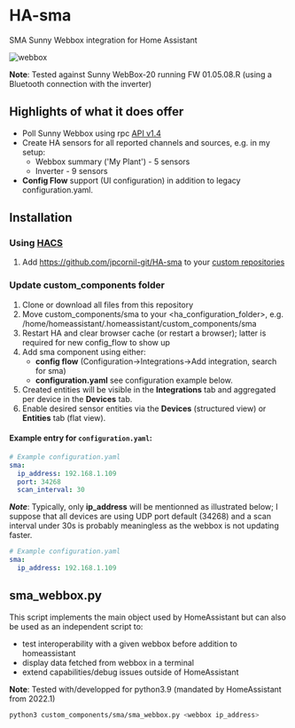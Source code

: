 # HA-sma
SMA Sunny Webbox integration for Home Assistant

![webbox](https://user-images.githubusercontent.com/40644331/149579494-a5604e3b-8070-4c93-9a84-002c93e80e79.png)

**Note**: Tested against Sunny WebBox-20 running FW 01.05.08.R (using a Bluetooth connection with the inverter) 

## Highlights of what it does offer

- Poll Sunny Webbox using rpc [API v1.4](https://github.com/jpcornil-git/HA-sma/blob/main/Sunny-Webbox-remote-procedure-call-User-manual-v1.4.pdf)
- Create HA sensors for all reported channels and sources, e.g. in my setup:
   - Webbox summary ('My Plant') - 5 sensors
   - Inverter - 9 sensors
- **Config Flow** support (UI configuration) in addition to legacy configuration.yaml.

## Installation

### Using [HACS](https://hacs.xyz/)

1. Add https://github.com/jpcornil-git/HA-sma to your [custom repositories](https://hacs.xyz/docs/faq/custom_repositories/)

### Update custom_components folder

1. Clone or download all files from this repository 
2. Move custom_components/sma to your <ha_configuration_folder>, e.g. /home/homeassistant/.homeassistant/custom_components/sma
3. Restart HA and clear browser cache (or restart a browser); latter is required for new config_flow to show up
4. Add sma component using either:
   - **config flow** (Configuration->Integrations->Add integration, search for sma) 
   - **configuration.yaml** see configuration example below.
5. Created entities will be visible in the **Integrations** tab and aggregated per device in the **Devices** tab.
6. Enable desired sensor entities via the **Devices** (structured view) or **Entities** tab (flat view).

#### Example entry for `configuration.yaml`:

```yaml
# Example configuration.yaml
sma:
  ip_address: 192.168.1.109
  port: 34268
  scan_interval: 30
```
***Note***: Typically, only **ip_address** will be mentionned as illustrated below; I suppose that all devices are using UDP port default (34268) and a scan interval under 30s is probably meaningless as the webbox is not updating faster.
```yaml
# Example configuration.yaml
sma:
  ip_address: 192.168.1.109

```

## sma_webbox.py

This script implements the main object used by HomeAssistant but can also be used as an independent script to:
- test interoperability with a given webbox before addition to homeassistant
- display data fetched from webbox in a terminal
- extend capabilities/debug issues outside of HomeAssistant

**Note**: Tested with/developped for python3.9 (mandated by HomeAssistant from 2022.1)

```bash
python3 custom_components/sma/sma_webbox.py <webbox ip_address>
```

